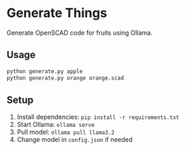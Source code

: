 # Generate Things

Generate OpenSCAD code for fruits using Ollama.

## Usage

```bash
python generate.py apple
python generate.py orange orange.scad
```

## Setup

1. Install dependencies: `pip install -r requirements.txt`
2. Start Ollama: `ollama serve`
3. Pull model: `ollama pull llama3.2`
4. Change model in `config.json` if needed